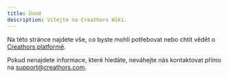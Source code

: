```yaml
---
title: Úvod
description: Vítejte na Creathors Wiki.
---
```


Na této stránce najdete vše, co byste mohli potřebovat nebo chtít vědět o [Creathors platformě](https://creathors.com).

Pokud nenajdete informace, které hledáte, neváhejte nás kontaktovat přímo na <support@creathors.com>.
